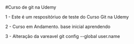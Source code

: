 #Curso de git na Udemy

1 - Este é um respositóriuo de teste do Curso Git na Udemy

2 - Curso em Andamento. base inicial aprendendo

3 - Alteração da vareavel git config --global user.name

